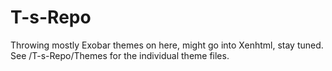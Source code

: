 # T-s-Repo
Throwing mostly Exobar themes on here, might go into Xenhtml, stay tuned. See /T-s-Repo/Themes for the individual theme files.
